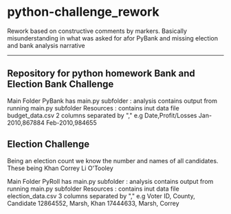 # python-challenge_rework
Rework based on constructive comments by markers. 
Basically misunderstanding in what was asked for afor PyBank 
and missing election and bank analysis narrative

---------------------------------------------------------------------------------------------------------
Repository for python homework Bank and Election
Bank Challenge
--------------
Main Folder PyBank has main.py
   subfolder : analysis contains output from running main.py
   subfolder Resources : contains inut data file budget_data.csv  2 columns separated by "," e.g
                    Date,Profit/Losses
                    Jan-2010,867884
                    Feb-2010,984655
                    
Election Challenge
------------------
Being an election count we know the number and names of all candidates. These being
Khan
Correy
Li
O'Tooley

Main Folder PyRoll has main.py
   subfolder : analysis contains output from running main.py
   subfolder Resources : contains inut data file election_data.csv  3 columns separated by "," e.g
                   Voter ID,  County,  Candidate
                   12864552,   Marsh,   Khan
                   17444633,   Marsh,   Correy
